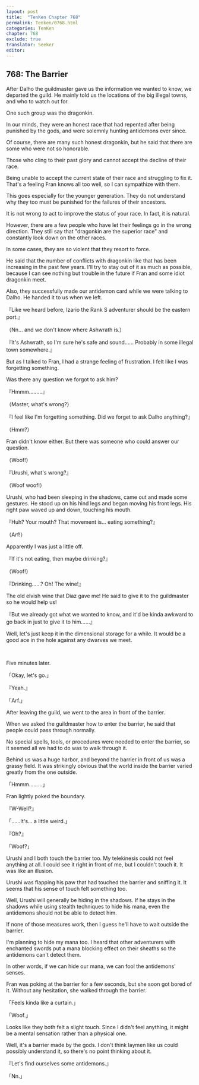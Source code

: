 ```yaml
---
layout: post
title:  "TenKen Chapter 768"
permalink: Tenken/0768.html
categories: TenKen
chapter: 768
exclude: true
translator: Seeker
editor: 
---
```

<h2>768: The Barrier</h2>

After Dalho the guildmaster gave us the information we wanted to know, we departed the guild. He mainly told us the locations of the big illegal towns, and who to watch out for.

One such group was the dragonkin.

In our minds, they were an honest race that had repented after being punished by the gods, and were solemnly hunting antidemons ever since.

Of course, there are many such honest dragonkin, but he said that there are some who were not so honorable.

Those who cling to their past glory and cannot accept the decline of their race.

Being unable to accept the current state of their race and struggling to fix it. That's a feeling Fran knows all too well, so I can sympathize with them.

This goes especially for the younger generation. They do not understand why they too must be punished for the failures of their ancestors.

It is not wrong to act to improve the status of your race. In fact, it is natural.

However, there are a few people who have let their feelings go in the wrong direction. They still say that "dragonkin are the superior race" and constantly look down on the other races.

In some cases, they are so violent that they resort to force.

He said that the number of conflicts with dragonkin like that has been increasing in the past few years. I'll try to stay out of it as much as possible, because I can see nothing but trouble in the future if Fran and some idiot dragonkin meet.

Also, they successfully made our antidemon card while we were talking to Dalho. He handed it to us when we left.

『Like we heard before, Izario the Rank S adventurer should be the eastern port.』

（Nn… and we don't know where Ashwrath is.）

『It's Ashwrath, so I'm sure he's safe and sound…… Probably in some illegal town somewhere.』

But as I talked to Fran, I had a strange feeling of frustration. I felt like I was forgetting something.

Was there any question we forgot to ask him?

『Hmmm………』

（Master, what's wrong?）

『I feel like I'm forgetting something. Did we forget to ask Dalho anything?』

（Hmm?）

Fran didn't know either. But there was someone who could answer our question.

（Woof!）

『Urushi, what's wrong?』

（Woof woof!）

Urushi, who had been sleeping in the shadows, came out and made some gestures. He stood up on his hind legs and began moving his front legs. His right paw waved up and down, touching his mouth.

『Huh? Your mouth? That movement is… eating something?』

（Arf!）

Apparently I was just a little off.

『If it's not eating, then maybe drinking?』

（Woof!）

『Drinking……? Oh! The wine!』

The old elvish wine that Diaz gave me! He said to give it to the guildmaster so he would help us!

『But we already got what we wanted to know, and it'd be kinda awkward to go back in just to give it to him……』

Well, let's just keep it in the dimensional storage for a while. It would be a good ace in the hole against any dwarves we meet.

<br>

Five minutes later.

「Okay, let's go.」

『Yeah.』

「Arf.」

After leaving the guild, we went to the area in front of the barrier.

When we asked the guildmaster how to enter the barrier, he said that people could pass through normally.

No special spells, tools, or procedures were needed to enter the barrier, so it seemed all we had to do was to walk through it.

Behind us was a huge harbor, and beyond the barrier in front of us was a grassy field. It was strikingly obvious that the world inside the barrier varied greatly from the one outside.

「Hmmm………」

Fran lightly poked the boundary.

『W-Well?』

「……It's… a little weird.」

『Oh?』

「Woof?」

Urushi and I both touch the barrier too. My telekinesis could not feel anything at all. I could see it right in front of me, but I couldn't touch it. It was like an illusion.

Urushi was flapping his paw that had touched the barrier and sniffing it. It seems that his sense of touch felt something too.

Well, Urushi will generally be hiding in the shadows. If he stays in the shadows while using stealth techniques to hide his mana, even the antidemons should not be able to detect him.

If none of those measures work, then I guess he'll have to wait outside the barrier.

I'm planning to hide my mana too. I heard that other adventurers with enchanted swords put a mana blocking effect on their sheaths so the antidemons can't detect them.

In other words, if we can hide our mana, we can fool the antidemons' senses.

Fran was poking at the barrier for a few seconds, but she soon got bored of it. Without any hesitation, she walked through the barrier.

「Feels kinda like a curtain.」

「Woof.」

Looks like they both felt a slight touch. Since I didn't feel anything, it might be a mental sensation rather than a physical one.

Well, it's a barrier made by the gods. I don't think laymen like us could possibly understand it, so there's no point thinking about it.

『Let's find ourselves some antidemons.』

「Nn.」



